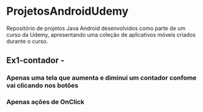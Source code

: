 # ProjetosAndroidUdemy
Repositório de projetos Java Android desenvolvidos como parte de um curso da Udemy, apresentando uma coleção de aplicativos móveis criados durante o curso. 

<h2>Ex1-contador -</h2>

<h3>Apenas uma tela que aumenta e diminui um contador confome vai clicando nos botões</h3>
<h3>Apenas ações de OnClick</h3>

